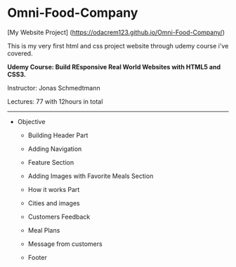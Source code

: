 # Omni-Food-Company

[My Website Project] (https://odacrem123.github.io/Omni-Food-Company/)

This is my very first html and css project website through udemy course i've covered.

**Udemy Course: Build REsponsive Real World Websites with HTML5 and CSS3.**


Instructor: Jonas Schmedtmann

Lectures: 77  with 12hours in total





___


  
+ Objective

  - Building Header Part

  - Adding Navigation 

  - Feature Section

  - Adding Images with Favorite Meals Section

  - How it works Part

  - Cities and images

  - Customers Feedback

  - Meal Plans

  - Message from customers

  - Footer
